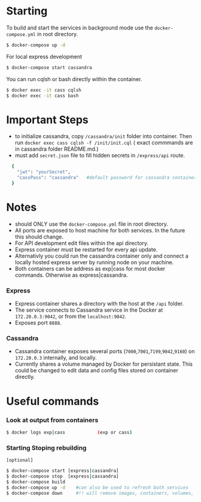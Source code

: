 # Starting
To build and start the services in background mode use the `docker-compose.yml` in root directory.

```bash
$ docker-compose up -d
```
For local express development

```bash
$ docker-compose start cassandra
```

You can run cqlsh or bash directly within the container.
```bash
$ docker exec -it cass cqlsh
$ docker exec -it cass bash
```
# Important Steps
- to initialize cassandra, copy `/cassandra/init` folder into container. Then run `docker exec cass cqlsh -f /init/init.cql` ( exact commmands are in cassandra folder README.md.)
- must add `secret.json` file to fill hidden secrets in `/express/api` route.
```bash
  {
    "jwt": "yourSecret",
    "cassPass": "cassandra"   #default password for cassandra container.
  }
```

# Notes
- should ONLY use the `docker-compose.yml` file in root directory.
- All ports are exposed to host machine for both services. In the future this should change.
- For API development edit files within the api directory.
- Express container must be restarted for every api update.
- Alternativly you could run the cassandra container only and connect a locally hosted express server by running node on your machine.
- Both containers can be address as exp|cass for most docker commands. Otherwise as express|cassandra.

### Express
- Express container shares a directory with the host at the `/api` folder.
- The service connects to Cassandra service in the Docker at `172.20.0.3:9042`, or from the `localhost:9042`.
- Exposes port `8888`.
### Cassandra
- Cassandra container exposes several ports (`7000`,`7001`,`7199`,`9042`,`9160`) on `172.20.0.3` internally, and locally.   
- Currently shares a volume managed by Docker for persistant state. This could be changed to edit data and config files stored on container directly.

# Useful commands 
### Look at output from containers
```bash
$ docker logs exp|cass            (exp or cass)
```      
### Starting Stoping rebuilding
`[optional]`
```bash
$ docker-compose start [express|cassandra]
$ docker-compose stop  [express|cassandra]
$ docker-compose build 
$ docker-compose up -d    #can also be used to refresh both services
$ docker-compose down     #!! will remove images, containers, volumes, networks ... best for cleanup
```
